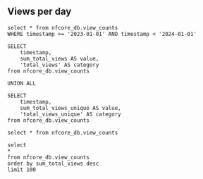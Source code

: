 ## Views per day


<!-- https://github.com/nf-core/website/blob/33acd6a2fab2bf9251e14212ce731ef3232b5969/public_html/stats.php#L1423C29-L1423C42 -->

```views_by_day_2023
select * from nfcore_db.view_counts
WHERE timestamp >= '2023-01-01' AND timestamp < '2024-01-01'
```

<CalendarHeatmap 
    data={views_by_day_2023}
    date=timestamp
    value=sum_total_views_unique
    title="Visitors: All nf-core repositories in 2023"
    subtitle="Unique views per day"
    legend=true
/>

```views_long
SELECT
    timestamp,
    sum_total_views AS value,
    'total_views' AS category
from nfcore_db.view_counts

UNION ALL

SELECT
    timestamp,
    sum_total_views_unique AS value,
    'total_views_unique' AS category
from nfcore_db.view_counts
```

<AreaChart 
    data={views_long}
    x=timestamp
    y=value
    series=category
/>

```view_counts_summary
select * from nfcore_db.view_counts
```

<DataTable data={view_counts_summary} />

```view_counts_summary_top100
select
*
from nfcore_db.view_counts
order by sum_total_views desc
limit 100
```

<DataTable data={view_counts_summary_top100}>
   <Column id=timestamp title="Date"/>
   <Column id=sum_total_views title = "Total Views" />
   <Column id=sum_total_views_unique title = "Total Unique Views" />
</DataTable>

